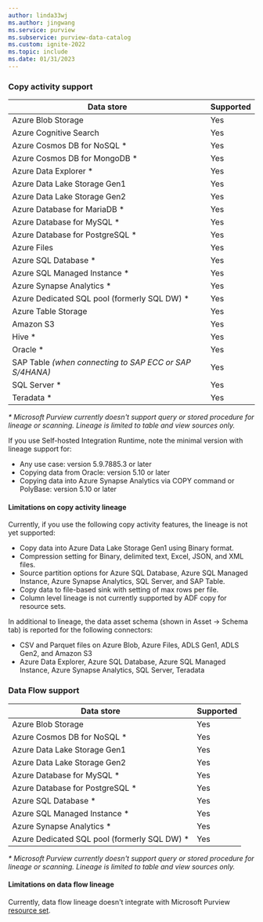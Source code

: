 ```yaml
---
author: linda33wj
ms.author: jingwang
ms.service: purview
ms.subservice: purview-data-catalog
ms.custom: ignite-2022
ms.topic: include
ms.date: 01/31/2023
---
```


### Copy activity support

| Data store | Supported | 
| ------------------- | ------------------- | 
| Azure Blob Storage | Yes |
| Azure Cognitive Search | Yes | 
| Azure Cosmos DB for NoSQL \* | Yes | 
| Azure Cosmos DB for MongoDB \* | Yes |
| Azure Data Explorer \* | Yes | 
| Azure Data Lake Storage Gen1 | Yes | 
| Azure Data Lake Storage Gen2 | Yes | 
| Azure Database for MariaDB \* | Yes | 
| Azure Database for MySQL \* | Yes | 
| Azure Database for PostgreSQL \* | Yes |
| Azure Files | Yes | 
| Azure SQL Database \* | Yes | 
| Azure SQL Managed Instance \* | Yes | 
| Azure Synapse Analytics \* | Yes | 
| Azure Dedicated SQL pool (formerly SQL DW) \* | Yes | 
| Azure Table Storage | Yes |
| Amazon S3 | Yes | 
| Hive \* | Yes | 
| Oracle \* | Yes |
| SAP Table *(when connecting to SAP ECC or SAP S/4HANA)* | Yes |
| SQL Server \* | Yes | 
| Teradata \* | Yes |

*\* Microsoft Purview currently doesn't support query or stored procedure for lineage or scanning. Lineage is limited to table and view sources only.*

If you use Self-hosted Integration Runtime, note the minimal version with lineage support for:

- Any use case: version 5.9.7885.3 or later
- Copying data from Oracle: version 5.10 or later
- Copying data into Azure Synapse Analytics via COPY command or PolyBase: version 5.10 or later

#### Limitations on copy activity lineage

Currently, if you use the following copy activity features, the lineage is not yet supported:

- Copy data into Azure Data Lake Storage Gen1 using Binary format.
- Compression setting for Binary, delimited text, Excel, JSON, and XML files.
- Source partition options for Azure SQL Database, Azure SQL Managed Instance, Azure Synapse Analytics, SQL Server, and SAP Table.
- Copy data to file-based sink with setting of max rows per file.
- Column level lineage is not currently supported by ADF copy for resource sets.

In additional to lineage, the data asset schema (shown in Asset -> Schema tab) is reported for the following connectors:

- CSV and Parquet files on Azure Blob, Azure Files, ADLS Gen1, ADLS Gen2, and Amazon S3
- Azure Data Explorer, Azure SQL Database, Azure SQL Managed Instance, Azure Synapse Analytics, SQL Server, Teradata

### Data Flow support

| Data store | Supported |
| ------------------- | ------------------- | 
| Azure Blob Storage | Yes |
| Azure Cosmos DB for NoSQL \* | Yes | 
| Azure Data Lake Storage Gen1 | Yes |
| Azure Data Lake Storage Gen2 | Yes |
| Azure Database for MySQL \* | Yes | 
| Azure Database for PostgreSQL \* | Yes |
| Azure SQL Database \* | Yes |
| Azure SQL Managed Instance \* | Yes | 
| Azure Synapse Analytics \* | Yes |
| Azure Dedicated SQL pool (formerly SQL DW) \* | Yes | 

*\* Microsoft Purview currently doesn't support query or stored procedure for lineage or scanning. Lineage is limited to table and view sources only.*

#### Limitations on data flow lineage

Currently, data flow lineage doesn't integrate with Microsoft Purview [resource set](../concept-resource-sets.md).
